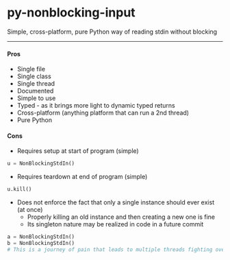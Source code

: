 # py-nonblocking-input
Simple, cross-platform, pure Python way of reading stdin without blocking

---

#### Pros
- Single file
- Single class
- Single thread
- Documented
- Simple to use
- Typed - as it brings more light to dynamic typed returns
- Cross-platform (anything platform that can run a 2nd thread)
- Pure Python

#### Cons
- Requires setup at start of program (simple)
```python
u = NonBlockingStdIn()
```
- Requires teardown at end of program (simple)
```python
u.kill()
```
- Does not enforce the fact that only a single instance should ever exist (at once)
    - Properly killing an old instance and then creating a new one is fine
    - Its singleton nature may be realized in code in a future commit
```python
a = NonBlockingStdIn()
b = NonBlockingStdIn()
# This is a journey of pain that leads to multiple threads fighting over stdin using input()
```